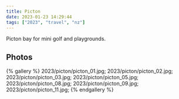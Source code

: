```yaml
---
title: Picton
date: 2023-01-23 14:29:44
tags: ["2023", "travel", "nz"]
---
```


Picton bay for mini golf and playgrounds.

## Photos

{% gallery %}
2023/picton/picton_01.jpg;
2023/picton/picton_02.jpg;
2023/picton/picton_03.jpg;
2023/picton/picton_05.jpg;
2023/picton/picton_08.jpg;
2023/picton/picton_09.jpg;
2023/picton/picton_11.jpg;
{% endgallery %}

